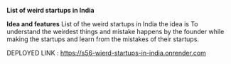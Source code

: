 **List of weird startups in India**

**Idea and features**
 List of the weird startups in India  the idea is  To understand the weirdest things and mistake happens by the founder while making the startups and learn from the mistakes of their startups.


DEPLOYED LINK : https://s56-wierd-startups-in-india.onrender.com